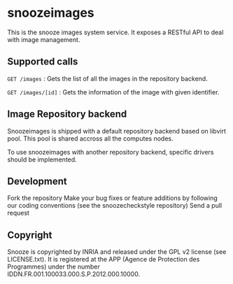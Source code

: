 snoozeimages
============

This is the snooze images system service. It exposes a RESTful API to deal with image management.

## Supported calls

`GET /images` : Gets the list of all the images in the repository backend.

`GET /images/[id]` : Gets the information of the image with given identifier.


## Image Repository backend

Snoozeimages is shipped with a default repository backend based on libvirt pool. 
This pool is shared accross all the computes nodes.

To use snoozeimages with another repository backend, specific drivers should be implemented.

## Development

Fork the repository
Make your bug fixes or feature additions by following our coding conventions (see the snoozecheckstyle repository)
Send a pull request

## Copyright

Snooze is copyrighted by INRIA and released under the GPL v2 license (see LICENSE.txt). It is registered at the APP (Agence de Protection des Programmes) under the number IDDN.FR.001.100033.000.S.P.2012.000.10000.
